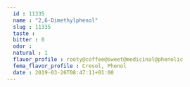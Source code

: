 ```yaml
---
  id : 11335
  name : "2,6-Dimethylphenol"
  slug : 11335
  taste : 
  bitter : 0
  odor : 
  natural : 1
  flavor_profile : rooty@coffee@sweet@medicinal@phenolic
  fema_flavor_profile : Cresol, Phenol
  date : 2019-03-26T08:47:11+01:00
---
```



